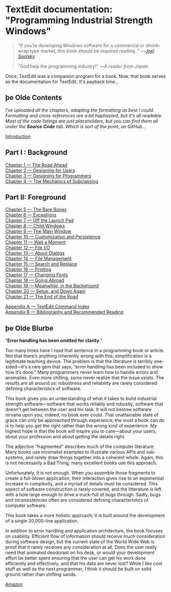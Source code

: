 ﻿# TextEdit documentation: "Programming Industrial Strength Windows"

> “If you’re de­vel­op­ing Win­dows soft­ware for a com­mer­cial or shrink­wrap type mar­ket, this book should be required read­ing. ” —[_Joel Spolsky_](http://www.joelonsoftware.com/items/2003/08/20.html)
>
> "God help the programming industry!" —_A reader from Japan_

Once, TextEdit was a companion program for a book. Now, that book serves as the documentation for TextEdit. It's payback time...

## þe Olde Contents

_I've uploaded all the chapters, adapting the  formatting as best I could. Formatting and cross-references are a bit haphazard, but it's all readable. Most of the code listings are just placeholders, but you can find them all under the **Source Code** tab. Which is sort of the point, on GitHub..._

[Introduction](Introduction.md)

## Part I : Background

[Chapter 1 — The Road Ahead](Chapter-1-The-Road-Ahead.md)\
[Chapter 2 — Designing for Users](Chapter-2-Designing-for-Users.md)\
[Chapter 3 — Designing for Programmers](Chapter-3-Designing-for-Programmers.md)\
[Chapter 4 — The Mechanics of Subclassing](Chapter-4-The-Mechanics-of-Subclassing.md)

## Part II: Foreground

[Chapter 5 — The Bare Bones](Chapter-5-The-Bare-Bones.md)\
[Chapter 6 — Exceptions](Chapter-6-Exceptions.md)\
[Chapter 7 — Off the Launch Pad](Chapter-7-Off-the-Launch-Pad.md)\
[Chapter 8 — Child Windows](Chapter-8-Child-Windows.md)\
[Chapter 9 — The Main Window](Chapter-9-The-Main-Window.md)\
[Chapter 10 — Customization and Persistence](Chapter-10-Customization-and-Persistence.md)\
[Chapter 11 — Wait a Moment](Chapter-11-Wait-a-Moment.md)\
[Chapter 12 — File I/O](Chapter-12-File-I-O.md)\
[Chapter 13 — About Dialogs](Chapter-13-About-Dialogs.md)\
[Chapter 14 — File Management](Chapter-14-File-Management.md)\
[Chapter 15 — Search and Replace](Chapter-15-Search-and-Replace.md)\
[Chapter 16 — Printing](Chapter-16-Printing.md)\
[Chapter 17 — Changing Fonts](Chapter-17-Changing-Fonts.md)\
[Chapter 18 — Going Abroad](Chapter-18-Going-Abroad.md)\
[Chapter 19 — Meanwhile, in the Background](Chapter-19-Meanwhile-in-the-Background.md)\
[Chapter 20 — Setup, and Down Again](Chapter-20-Setup-and-Down-Again.md)\
[Chapter 21 — The End of the Road](Chapter-21-The-End-of-the-Road.md)

[Appendix A — TextEdit Command Index](Appendix-A-TextEdit-Command-Index.md)\
[Appendix B — Bibliography and Recommended Reading](Appendix-B-Bibliography-and-Recommended-Reading.md)

## þe Olde Blurbe

“**Error handling has been omitted for clarity.**”

Too many times have I read that sentence in a pro­gram­ming book or article. Not that there’s anything inherently wrong with this; simplification is a legitimate tea­ch­ing device. The problem is that the literature is terribly one-sided—it’s a rare gem that says, “error hand­ling has been included to show how it’s done.” Many programmers never learn how to han­dle er­rors and anoma­lies. Even more chil­ling, some never rea­lize that the is­sue exists. The re­s­ults are all around us: robust­ness and relia­bility are rarely con­side­red def­in­ing character­istics of soft­ware.

This book gives you an understanding of what it takes to build industrial strength software—software that works reliably and robustly, software that doesn’t get bet­ween the user and his task. It will not bestow soft­ware nirvana upon you; indeed, no book ever could. That un­at­tain­able state of grace can only be app­roached through ex­perience; the most a book can do is to help you get the right rather than the wrong kind of ex­perience. My highest hope is that the book will inspire you to care—about your users, about your pro­fes­sion and about getting the details right.

The adjective “fragmented” describes much of the computer literature. Many books use minimalist examples to illustrate various APIs and sub­systems, and rarely draw things together into a coherent whole. Again, this is not nec­es­sa­rily a Bad Thing; many excellent books use this app­roach.

Un­for­tu­nately, it is not enough. When you assemble those fragments to create a full-blown app­li­ca­t­ion, their in­ter­ac­tion gives rise to an ex­po­nent­ial in­crease in com­plex­ity, and a myriad of details must be con­sid­e­red. This aspect of soft­ware construction is rarely covered, and the lit­terature is left with a hole large enough to drive a truck-full of bugs through. Sadly, bugs and inconsistencies often are considered de­f­i­n­ing characteristics of computer software.

This book takes a more holistic approach; it is built around the develop­ment of a single 20,000-line application.

In ad­di­tion to error handling and app­li­ca­t­ion architecture, the book focuses on usa­bility. Efficient flow of information should receive much consideration during soft­ware design, but the current state of the World Wide Web is proof that it rarely re­cei­ves any consideration at all. Does the user really need that ani­mated deodo­rant on his desk, or would your develop­ment effort be better spent ensuring that the user can get his work done efficiently and effectively, and that his data are never lost? While I like cool stuff as well as the next programmer, I think it should be built on solid ground rather than shifting sands.

[Amazon](http://www.amazon.com/exec/obidos/ASIN/087930605X/pettersprogrammp)